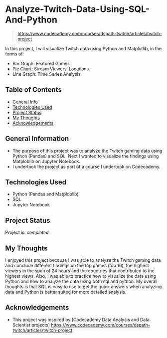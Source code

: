 # Analyze-Twitch-Data-Using-SQL-And-Python

> https://www.codecademy.com/courses/dspath-twitch/articles/twitch-project

In this project, I will visualize Twitch data using Python and Matplotlib, in the forms of:

- Bar Graph: Featured Games
- Pie Chart: Stream Viewers’ Locations
- Line Graph: Time Series Analysis

## Table of Contents
* [General Info](#general-information)
* [Technologies Used](#technologies-used)
* [Project Status](#project-status)
* [My Thoughts](#my-thoughts)
* [Acknowledgements](#acknowledgements)

## General Information
- The purpose of this project was to analyze the Twitch gaming data using Python (Pandas) and SQL. Next I wanted to visualize the findings using Matploblib on Jupyter Notebook. 
- I undertook the project as part of a course I undertook on Codecademy.

## Technologies Used
- Python (Pandas and Matploblib)
- SQL
- Jupyter Notebook

## Project Status
Project is: _completed_

## My Thoughts
I enjoyed this project because I was able to analyze the Twitch gaming data and conclude different findings on the top games (top 10), the highest viewers in the span of 24 hours and the countries that contributed to the highest views. Also, I was able to practice how to visualize the data using Python and how to analyze the data using both sql and python. My overall thoughts is that SQL is easy to use to get the quick answers when analyzing data and Python is better suited for more detailed analysis.

## Acknowledgements
- This project was inspired by [Codecademy Data Analysis and Data Scientist projects] https://www.codecademy.com/courses/dspath-twitch/articles/twitch-project


